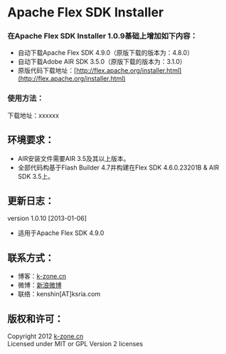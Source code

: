 Apache Flex SDK Installer
===================

### 在Apache Flex SDK Installer 1.0.9基础上增加如下内容：  
* 自动下载Apache Flex SDK 4.9.0（原版下载的版本为：4.8.0）
* 自动下载Adobe AIR SDK 3.5.0（原版下载的版本为：3.1.0）
* 原版代码下载地址：[http://flex.apache.org/installer.html](http://flex.apache.org/installer.html)

### 使用方法：  
下载地址：xxxxxx

## 环境要求：
* AIR安装文件需要AIR 3.5及其以上版本。
* 全部代码构基于Flash Builder 4.7并构建在Flex SDK 4.6.0.23201B & AIR SDK 3.5上。

## 更新日志：
version 1.0.10 [2013-01-06]
* 适用于Apache Flex SDK 4.9.0

## 联系方式：
* 博客：[k-zone.cn](http://www.k-zone.cn/zblog)
* 微博：[新浪微博](http://weibo.com/23784148)
* 联络：kenshin[AT]ksria.com

## 版权和许可：
Copyright 2012 [k-zone.cn](http://www.k-zone.cn/zblog)  
Licensed under MIT or GPL Version 2 licenses
